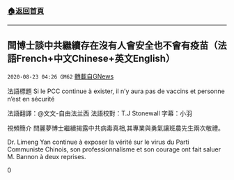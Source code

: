 ###  [:house:返回首頁](https://github.com/ourhimalayas/txt)
---

## 閆博士談中共繼續存在沒有人會安全也不會有疫苗（法語French+中文Chinese+英文English）
`2020-08-23 04:26 GM62` [轉載自GNews](https://gnews.org/zh-hant/312962/)

法語標題 Si le PCC continue à exister, il n’y aura pas de vaccins et personne n’est en sécurité

法語翻譯：@文文-自由法兰西 法語校對：T.J Stonewall 字幕：小羽

視頻簡介
閆麗夢博士繼續揭露中共病毒真相,其專業與勇氣讓班農先生兩次敬禮。

Dr. Limeng Yan continue à exposer la vérité sur le virus du Parti Communiste Chinois, son professionnalisme et son courage ont fait saluer M. Bannon à deux reprises.



0
